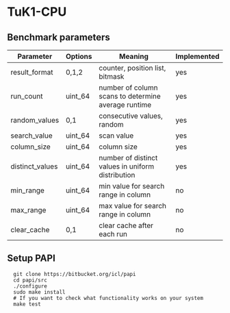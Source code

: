 # TuK1-CPU

## Benchmark parameters

| Parameter       | Options | Meaning                                             | Implemented |
| --------------- | ------- | --------------------------------------------------- | ----------- |
| result_format   | 0,1,2   | counter, position list, bitmask                     | yes         |
| run_count       | uint_64 | number of column scans to determine average runtime | yes         |
| random_values   | 0,1     | consecutive values, random                          | yes         |
| search_value    | uint_64 | scan value                                          | yes         |
| column_size     | uint_64 | column size                                         | yes         |
| distinct_values | uint_64 | number of distinct values in uniform distribution   | yes         |
| min_range       | uint_64 | min value for search range in column                | no          |
| max_range       | uint_64 | max value for search range in column                | no          |
| clear_cache     | 0,1     | clear cache after each run                          | no          |

## Setup PAPI

```
  git clone https://bitbucket.org/icl/papi
  cd papi/src
  ./configure
  sudo make install
  # If you want to check what functionality works on your system
  make test
```
